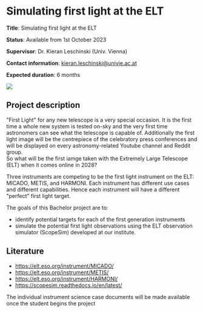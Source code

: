# Simulating first light at the ELT

**Title**: Simulating first light at the ELT

**Status**: Available from 1st October 2023

**Supervisor**: Dr. Kieran Leschinski (Univ. Vienna)

**Contact information**: kieran.leschinski@univie.ac.at

**Expected duration**: 6 months

![](https://astro.univie.ac.at/fileadmin/_processed_/csm_eltLaser_c3ff70aaf9.png)

## Project description

"First Light" for any new telescope is a very special occasion.
It is the first time a whole new system is tested on-sky and the very first time astronomers can see what the telescope is capable of.
Additionally the first light image will be the centrepiece of the celebratory press conferences and will be displayed on every astronomy-related Youtube channel and Reddit group.   
So what will be the first iamge taken with the Extremely Large Telescope (ELT) when it comes online in 2028?

Three instruments are competing to be the first light instrument on the ELT: MICADO, METIS, and HARMONI.
Each instrument has different use cases and different capabilities.
Hence each instrument will have a different "perfect" first light target.

The goals of this Bachelor project are to:
- identify potential targets for each of the first generation instruments
- simulate the potential first light observations using the ELT observation simulator (ScopeSim) developed at our institute. 

## Literature

- https://elt.eso.org/instrument/MICADO/
- https://elt.eso.org/instrument/METIS/
- https://elt.eso.org/instrument/HARMONI/
- https://scopesim.readthedocs.io/en/latest/

The individual instrument science case documents will be made available once the student begins the project
